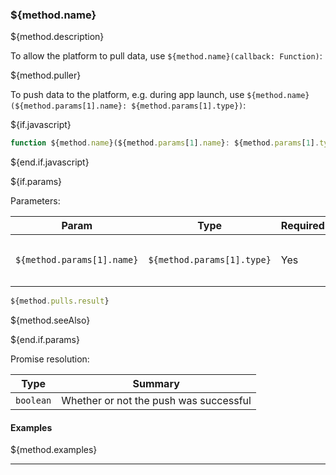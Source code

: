 ### ${method.name}
${method.description}

To allow the platform to pull data, use `${method.name}(callback: Function)`:

${method.puller}

To push data to the platform, e.g. during app launch, use `${method.name}(${method.params[1].name}: ${method.params[1].type})`:

${if.javascript}

```typescript
function ${method.name}(${method.params[1].name}: ${method.params[1].type}): Promise<${method.result.type}>
```

${end.if.javascript}

${if.params}

Parameters: 

| Param                  | Type                 | Required                 | Summary                 |
| ---------------------- | -------------------- | ------------------------ | ----------------------- |
| `${method.params[1].name}` | `${method.params[1].type}` | Yes | The `${method.params[1].type}` data to push to the platform |

```typescript
${method.pulls.result}
```

${method.seeAlso}

${end.if.params}

Promise resolution:

| Type | Summary |
| ---- | ------- |
| `boolean` | Whether or not the push was successful |

#### Examples

${method.examples}

---
